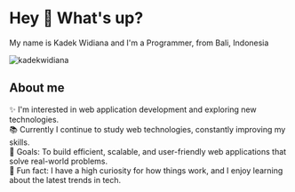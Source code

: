 <h1 align="left">Hey 👋 What's up?</h1>

<p align="left">My name is Kadek Widiana and I'm a Programmer, from Bali, Indonesia</p>

<p align="left"> <img src="https://komarev.com/ghpvc/?username=kadekwidiana&label=Profile%20views&color=0e75b6&style=flat-square" alt="kadekwidiana" /> </p>

<h2 align="left">About me</h2>

<p align="left">✨ I'm interested in web application development and exploring new technologies.<br>📚 Currently I continue to study web technologies, constantly improving my skills.<br>🎯 Goals: To build efficient, scalable, and user-friendly web applications that solve real-world problems.<br>🎲 Fun fact: I have a high curiosity for how things work, and I enjoy learning about the latest trends in tech.</p>
